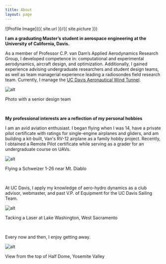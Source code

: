 ```yaml
---
title: About
layout: page
---
```

![Profile Image]({{ site.url }}/{{ site.picture }})

<p><b>I am a graduating Master’s student in aerospace engineering at the University of California, Davis.</b></p>


<p>As a member of Professor C.P. van Dam’s Applied Aerodynamics Research Group, I developed competence in: computational and experimental aerodynamics, aircraft design, and optimization. Additionally, I gained experience advising undergraduate researchers and student design teams, as well as team managerial experience leading a radiosondes field research team. Currently, I manage the
<a href="https://flight.engr.ucdavis.edu/facilities/"> UC Davis Aeronautical Wind Tunnel</a>.

<p><img src="{{ site.url }}/assets/images/group.jpg" alt="alt" /></p>
<figcaption class="caption">Photo with a senior design team</figcaption></p>


<br>
<p><b>My professional interests are a reflection of my personal hobbies</b></p>

<p>I am an avid aviation enthusiast. I began flying when I was 14, have a private pilot certificate with ratings for single-engine airplanes and gliders, and am building a kit-built, Van's RV-12 airplane as a family hobby project. Recently, I obtained a Remote Pilot certificate while serving as a grader for an undergraduate course on UAVs.

<p><img src="{{ site.url }}/assets/images/1-26.jpg" alt="alt" />
<figcaption class="caption">Flying a Schweizer 1-26 near Mt. Diablo</figcaption></p>


<br><p>At UC Davis, I apply my knowledge of aero-hydro dynamics as a club advisor, webmaster, and past V.P. of Equipment for the UC Davis Sailing Team.</p>

<p><img src="{{ site.url }}/assets/images/laser.jpg" alt="alt"/>
<figcaption class="caption">Tacking a Laser at Lake Washington, West Sacramento</figcaption></p>

<br><p>Every now and then, I enjoy getting away.</p>
<p><img src="{{ site.url }}/assets/images/dome.jpg" alt="alt"/>
<figcaption class="caption">View from the top of Half Dome, Yosemite Valley</figcaption></p>

<br>
<p>
</p>

